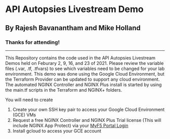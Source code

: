 # **API Autopsies Livestream Demo**
## By Rajesh Bavanantham and Mike Holland

### Thanks for attending!
---

This Repository contains the code used in the API Autopsies Livestream Demos held on Feburary 2, 9, 16, and 23 of 2021. Please review the variable files (.var, .tf, .tfvars) to see which variables need to be changed for your lab environment. This demo was done using the Google Cloud Environment, but the Terraform Provider can be updated to support any cloud environment. The automated NGINX Controller and NGINX Plus install is started by using the main.tf scripts in the Terraform and NGINX+ folders.

You will need to create 
1. Create your own SSH key pair to access your Google Cloud Environment (GCE) VMs
2. Request a free NGINX Controller and NGINX Plus Trial license (This will include NGINX App Protect) via your [MyF5 Portal Login](https://www.f5.com/myf5)
3. Install gcloud to access your GCE account
